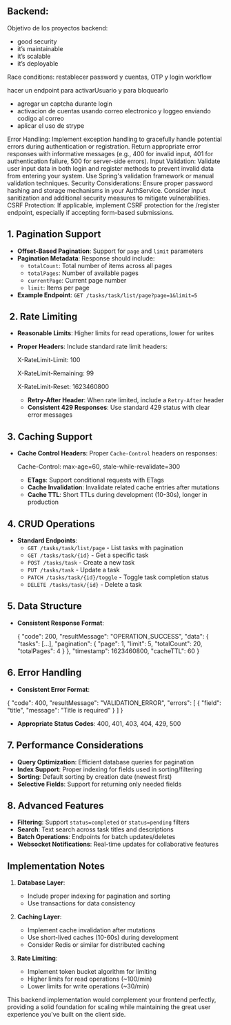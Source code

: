 
## Backend:

Objetivo de los proyectos backend:

- good security
- it’s maintainable 
- it’s scalable 
- it’s deployable 

Race conditions: restablecer password y cuentas, OTP y login workflow

hacer un endpoint para activarUsuario y para bloquearlo

- agregar un captcha durante login
- activacion de cuentas usando correo electronico y loggeo enviando codigo al correo
- aplicar el uso de strype

Error Handling:
Implement exception handling to gracefully handle potential errors during authentication or registration.
Return appropriate error responses with informative messages (e.g., 400 for invalid input, 401 for authentication failure, 500 for server-side errors).
Input Validation:
Validate user input data in both login and register methods to prevent invalid data from entering your system.
Use Spring's validation framework or manual validation techniques.
Security Considerations:
Ensure proper password hashing and storage mechanisms in your AuthService.
Consider input sanitization and additional security measures to mitigate vulnerabilities.
CSRF Protection:
If applicable, implement CSRF protection for the /register endpoint, especially if accepting form-based submissions.
## 1. Pagination Support

- **Offset-Based Pagination**: Support for `page` and `limit` parameters
- **Pagination Metadata**: Response should include:
    - `totalCount`: Total number of items across all pages
    - `totalPages`: Number of available pages
    - `currentPage`: Current page number
    - `limit`: Items per page
- **Example Endpoint**: `GET /tasks/task/list/page?page=1&limit=5`

##  2. Rate Limiting

- **Reasonable Limits**: Higher limits for read operations, lower for writes
- **Proper Headers**: Include standard rate limit headers:
    
    X-RateLimit-Limit: 100
    
    X-RateLimit-Remaining: 99
    
    X-RateLimit-Reset: 1623460800
     
	- **Retry-After Header**: When rate limited, include a `Retry-After` header
	- **Consistent 429 Responses**: Use standard 429 status with clear error messages


## 3. Caching Support

- **Cache Control Headers**: Proper `Cache-Control` headers on responses:
    
    Cache-Control: max-age=60, stale-while-revalidate=300
      
	- **ETags**: Support conditional requests with ETags
	- **Cache Invalidation**: Invalidate related cache entries after mutations
	- **Cache TTL**: Short TTLs during development (10-30s), longer in production

## 4. CRUD Operations

- **Standard Endpoints**:
    - `GET /tasks/task/list/page` - List tasks with pagination
    - `GET /tasks/task/{id}` - Get a specific task
    - `POST /tasks/task` - Create a new task
    - `PUT /tasks/task` - Update a task
    - `PATCH /tasks/task/{id}/toggle` - Toggle task completion status
    - `DELETE /tasks/task/{id}` - Delete a task

## 5. Data Structure

- **Consistent Response Format**:
    
    {
  "code": 200,
  "resultMessage": "OPERATION_SUCCESS",
  "data": {
    "tasks": [...],
    "pagination": {
      "page": 1,
      "limit": 5,
      "totalCount": 20,
      "totalPages": 4
    }
  },
  "timestamp": 1623460800,
  "cacheTTL": 60
}


## 6. Error Handling

- **Consistent Error Format**:
    
{
  "code": 400,
  "resultMessage": "VALIDATION_ERROR",
  "errors": [
    { "field": "title", "message": "Title is required" }
  ]
}

- **Appropriate Status Codes**: 400, 401, 403, 404, 429, 500

## 7. Performance Considerations

- **Query Optimization**: Efficient database queries for pagination
- **Index Support**: Proper indexing for fields used in sorting/filtering
- **Sorting**: Default sorting by creation date (newest first)
- **Selective Fields**: Support for returning only needed fields

## 8. Advanced Features

- **Filtering**: Support `status=completed` or `status=pending` filters
- **Search**: Text search across task titles and descriptions
- **Batch Operations**: Endpoints for batch updates/deletes
- **Websocket Notifications**: Real-time updates for collaborative features

## Implementation Notes

1. **Database Layer**:
    
    - Include proper indexing for pagination and sorting
    - Use transactions for data consistency
2. **Caching Layer**:
    
    - Implement cache invalidation after mutations
    - Use short-lived caches (10-60s) during development
    - Consider Redis or similar for distributed caching
3. **Rate Limiting**:
    
    - Implement token bucket algorithm for limiting
    - Higher limits for read operations (~100/min)
    - Lower limits for write operations (~30/min)

This backend implementation would complement your frontend perfectly, providing a solid foundation for scaling while maintaining the great user experience you've built on the client side.